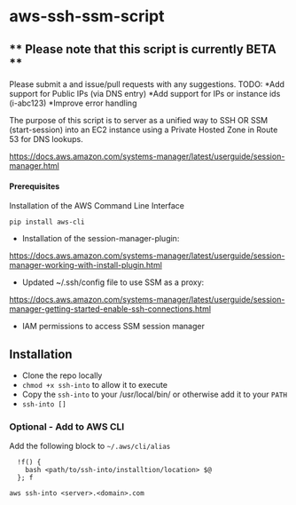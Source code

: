 # aws-ssh-ssm-script

## ** Please note that this script is currently BETA **
Please submit a and issue/pull requests with any suggestions.
TODO:
*Add support for Public IPs (via DNS entry)
*Add support for IPs or instance ids (i-abc123)
*Improve error handling

The purpose of this script is to server as a unified way to SSH OR SSM (start-session) into an EC2 instance using a Private Hosted Zone in Route 53 for DNS lookups. 

https://docs.aws.amazon.com/systems-manager/latest/userguide/session-manager.html


#### Prerequisites
Installation of the AWS Command Line Interface
```
pip install aws-cli
```

* Installation of the session-manager-plugin:

https://docs.aws.amazon.com/systems-manager/latest/userguide/session-manager-working-with-install-plugin.html

* Updated ~/.ssh/config file to use SSM as a proxy:

https://docs.aws.amazon.com/systems-manager/latest/userguide/session-manager-getting-started-enable-ssh-connections.html

* IAM permissions to access SSM session manager


## Installation
* Clone the repo locally
* `chmod +x ssh-into` to allow it to execute
* Copy the `ssh-into` to your /usr/local/bin/ or otherwise add it to your `PATH`
* `ssh-into []`

### Optional - Add to AWS CLI

Add the following block to `~/.aws/cli/alias`
```ssh-into = 
  !f() {
    bash <path/to/ssh-into/installtion/location> $@
  }; f
```

`aws ssh-into <server>.<domain>.com`




